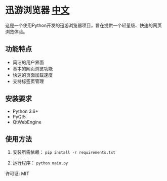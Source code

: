 # 迅游浏览器 [中文](https://github.com/Li-yu-ji/Xu-You-Browser/blob/main/README.md)

这是一个使用Python开发的迅游浏览器项目，旨在提供一个轻量级、快速的网页浏览体验。

## 功能特点
- 简洁的用户界面
- 基本的网页浏览功能
- 快速的页面加载速度
- 支持标签页管理

## 安装要求
- Python 3.6+
- PyQt5
- QtWebEngine

## 使用方法
1. 安装所需依赖：
`pip install -r requirements.txt`

2. 运行程序：
`python main.py`

许可证:
MIT
